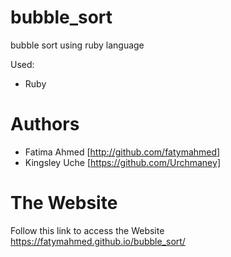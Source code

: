 # bubble_sort
bubble sort using ruby language

Used:
- Ruby

# Authors

- Fatima Ahmed [http://github.com/fatymahmed]
- Kingsley Uche [https://github.com/Urchmaney]

# The Website
Follow this link to access the Website 
https://fatymahmed.github.io/bubble_sort/

